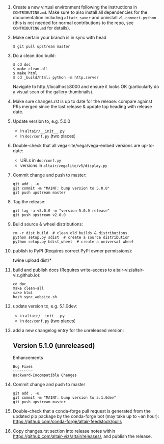 1. Create a new virtual environment following the instructions in `CONTRIBUTING.md`. 
   Make sure to also install all dependencies for the documentation including `altair_saver`
   and uninstall `vl-convert-python` (this is not needed for normal contributions to the repo, see `CONTRIBUTING.md` for details).

2. Make certain your branch is in sync with head
   
       $ git pull upstream master
   
3. Do a clean doc build:

       $ cd doc
       $ make clean-all
       $ make html
       $ cd _build/html; python -m http.server
   
   Navigate to http://localhost:8000 and ensure it looks OK (particularly
   do a visual scan of the gallery thumbnails).

4. Make sure changes.rst is up to date for the release: compare against PRs
   merged since the last release & update top heading with release date.

5. Update version to, e.g. 5.0.0

   - in ``altair/__init__.py``
   - in ``doc/conf.py`` (two places)

6. Double-check that all vega-lite/vega/vega-embed versions are up-to-date:

   - URLs in ``doc/conf.py``
   - versions in ``altair/vegalite/v5/display.py``

7. Commit change and push to master:

       git add . -u
       git commit -m "MAINT: bump version to 5.0.0"
       git push upstream master

8. Tag the release:

       git tag -a v5.0.0 -m "version 5.0.0 release"
       git push upstream v2.0.0

9. Build source & wheel distributions:

       rm -r dist build  # clean old builds & distributions
       python setup.py sdist  # create a source distribution
       python setup.py bdist_wheel  # create a universal wheel

10. publish to PyPI (Requires correct PyPI owner permissions):

       twine upload dist/*

11. build and publish docs (Requires write-access to altair-viz/altair-viz.github.io):

        cd doc
        make clean-all
        make html
        bash sync_website.sh

12. update version to, e.g. 5.1.0dev:

    - in ``altair/__init__.py``
    - in ``doc/conf.py`` (two places)

13. add a new changelog entry for the unreleased version:

       Version 5.1.0 (unreleased)
       --------------------------

       Enhancements
       ~~~~~~~~~~~~
       Bug Fixes
       ~~~~~~~~~
       Backward-Incompatible Changes
       ~~~~~~~~~~~~~~~~~~~~~~~~~~~~~

14. Commit change and push to master

        git add . -u
        git commit -m "MAINT: bump version to 5.1.0dev"
        git push upstream master

15. Double-check that a conda-forge pull request is generated from the updated
    pip package by the conda-forge bot (may take up to ~an hour):
    https://github.com/conda-forge/altair-feedstock/pulls

16. Copy changes.rst section into release notes within
    https://github.com/altair-viz/altair/releases/, and publish the release.
